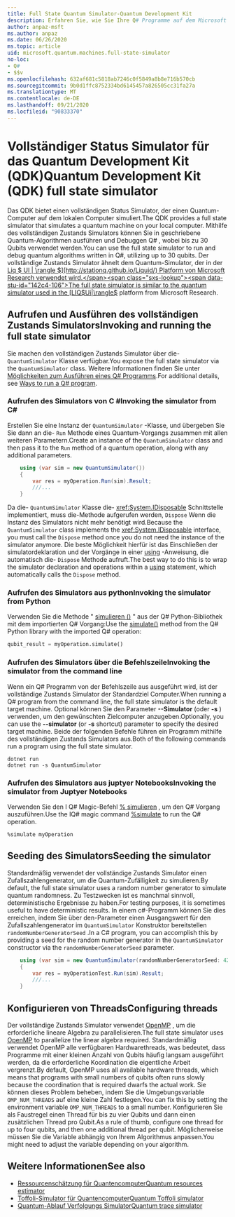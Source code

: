 ```yaml
---
title: Full State Quantum Simulator-Quantum Development Kit
description: Erfahren Sie, wie Sie Ihre Q# Programme auf dem Microsoft Quantum Development Kit vollständigen Status Simulator ausführen.
author: anpaz-msft
ms.author: anpaz
ms.date: 06/26/2020
ms.topic: article
uid: microsoft.quantum.machines.full-state-simulator
no-loc:
- Q#
- $$v
ms.openlocfilehash: 632af681c5818ab7246c0f5849a8b8e716b570cb
ms.sourcegitcommit: 9b0d1ffc8752334bd6145457a826505cc31fa27a
ms.translationtype: MT
ms.contentlocale: de-DE
ms.lasthandoff: 09/21/2020
ms.locfileid: "90833370"
---
```

# <a name="quantum-development-kit-qdk-full-state-simulator"></a><span data-ttu-id="142c4-103">Vollständiger Status Simulator für das Quantum Development Kit (QDK)</span><span class="sxs-lookup"><span data-stu-id="142c4-103">Quantum Development Kit (QDK) full state simulator</span></span>

<span data-ttu-id="142c4-104">Das QDK bietet einen vollständigen Status Simulator, der einen Quantum-Computer auf dem lokalen Computer simuliert.</span><span class="sxs-lookup"><span data-stu-id="142c4-104">The QDK provides a full state simulator that simulates a quantum machine on your local computer.</span></span> <span data-ttu-id="142c4-105">Mithilfe des vollständigen Zustands Simulators können Sie in geschriebene Quantum-Algorithmen ausführen und Debuggen Q# , wobei bis zu 30 Qubits verwendet werden.</span><span class="sxs-lookup"><span data-stu-id="142c4-105">You can use the full state simulator to run and debug quantum algorithms written in Q#, utilizing up to 30 qubits.</span></span> <span data-ttu-id="142c4-106">Der vollständige Zustands Simulator ähnelt dem Quantum-Simulator, der in der  [Liq $ UI | \rangle $](http://stationq.github.io/Liquid/) Platform von Microsoft Research verwendet wird.</span><span class="sxs-lookup"><span data-stu-id="142c4-106">The full state simulator is similar to the quantum simulator used in the  [LIQ$Ui|\rangle$](http://stationq.github.io/Liquid/) platform from Microsoft Research.</span></span>

## <a name="invoking-and-running-the-full-state-simulator"></a><span data-ttu-id="142c4-107">Aufrufen und Ausführen des vollständigen Zustands Simulators</span><span class="sxs-lookup"><span data-stu-id="142c4-107">Invoking and running the full state simulator</span></span>

<span data-ttu-id="142c4-108">Sie machen den vollständigen Zustands Simulator über die- `QuantumSimulator` Klasse verfügbar.</span><span class="sxs-lookup"><span data-stu-id="142c4-108">You expose the full state simulator via the `QuantumSimulator` class.</span></span> <span data-ttu-id="142c4-109">Weitere Informationen finden Sie unter [Möglichkeiten zum Ausführen eines Q# Programms](xref:microsoft.quantum.guide.host-programs).</span><span class="sxs-lookup"><span data-stu-id="142c4-109">For additional details, see [Ways to run a Q# program](xref:microsoft.quantum.guide.host-programs).</span></span>

### <a name="invoking-the-simulator-from-c"></a><span data-ttu-id="142c4-110">Aufrufen des Simulators von C #</span><span class="sxs-lookup"><span data-stu-id="142c4-110">Invoking the simulator from C#</span></span>

<span data-ttu-id="142c4-111">Erstellen Sie eine Instanz der `QuantumSimulator` -Klasse, und übergeben Sie Sie dann an die- `Run` Methode eines Quantum-Vorgangs zusammen mit allen weiteren Parametern.</span><span class="sxs-lookup"><span data-stu-id="142c4-111">Create an instance of the `QuantumSimulator` class and then pass it to the `Run` method of a quantum operation, along with any additional parameters.</span></span>
```csharp
    using (var sim = new QuantumSimulator())
    {
        var res = myOperation.Run(sim).Result;
        ///...
    }
```

<span data-ttu-id="142c4-112">Da die- `QuantumSimulator` Klasse die- <xref:System.IDisposable> Schnittstelle implementiert, muss die-Methode aufgerufen werden, `Dispose` Wenn die Instanz des Simulators nicht mehr benötigt wird.</span><span class="sxs-lookup"><span data-stu-id="142c4-112">Because the `QuantumSimulator` class implements the <xref:System.IDisposable> interface, you must call the `Dispose` method once you do not need the instance of the simulator anymore.</span></span> <span data-ttu-id="142c4-113">Die beste Möglichkeit hierfür ist das Einschließen der simulatordeklaration und der Vorgänge in einer [using](https://docs.microsoft.com/dotnet/csharp/language-reference/keywords/using-statement) -Anweisung, die automatisch die- `Dispose` Methode aufruft.</span><span class="sxs-lookup"><span data-stu-id="142c4-113">The best way to do this is to wrap the simulator declaration and operations within a [using](https://docs.microsoft.com/dotnet/csharp/language-reference/keywords/using-statement) statement, which automatically calls the `Dispose` method.</span></span>

### <a name="invoking-the-simulator-from-python"></a><span data-ttu-id="142c4-114">Aufrufen des Simulators aus python</span><span class="sxs-lookup"><span data-stu-id="142c4-114">Invoking the simulator from Python</span></span>

<span data-ttu-id="142c4-115">Verwenden Sie die Methode " [simulieren ()](https://docs.microsoft.com/python/qsharp-core/qsharp.loader.qsharpcallable) " aus der Q# Python-Bibliothek mit dem importierten Q# Vorgang:</span><span class="sxs-lookup"><span data-stu-id="142c4-115">Use the [simulate()](https://docs.microsoft.com/python/qsharp-core/qsharp.loader.qsharpcallable) method from the Q# Python library with the imported Q# operation:</span></span>

```python
qubit_result = myOperation.simulate()
```

### <a name="invoking-the-simulator-from-the-command-line"></a><span data-ttu-id="142c4-116">Aufrufen des Simulators über die Befehlszeile</span><span class="sxs-lookup"><span data-stu-id="142c4-116">Invoking the simulator from the command line</span></span>

<span data-ttu-id="142c4-117">Wenn ein Q# Programm von der Befehlszeile aus ausgeführt wird, ist der vollständige Zustands Simulator der Standardziel Computer.</span><span class="sxs-lookup"><span data-stu-id="142c4-117">When running a Q# program from the command line, the full state simulator is the default target machine.</span></span> <span data-ttu-id="142c4-118">Optional können Sie den Parameter **--Simulator** (oder **-s** ) verwenden, um den gewünschten Zielcomputer anzugeben.</span><span class="sxs-lookup"><span data-stu-id="142c4-118">Optionally, you can use the **--simulator** (or **-s** shortcut) parameter to specify the desired target machine.</span></span> <span data-ttu-id="142c4-119">Beide der folgenden Befehle führen ein Programm mithilfe des vollständigen Zustands Simulators aus.</span><span class="sxs-lookup"><span data-stu-id="142c4-119">Both of the following commands run a program using the full state simulator.</span></span> 

```dotnetcli
dotnet run
dotnet run -s QuantumSimulator
```

### <a name="invoking-the-simulator-from-juptyer-notebooks"></a><span data-ttu-id="142c4-120">Aufrufen des Simulators aus juptyer Notebooks</span><span class="sxs-lookup"><span data-stu-id="142c4-120">Invoking the simulator from Juptyer Notebooks</span></span>

<span data-ttu-id="142c4-121">Verwenden Sie den I Q# Magic-Befehl [% simulieren](xref:microsoft.quantum.iqsharp.magic-ref.simulate) , um den Q# Vorgang auszuführen.</span><span class="sxs-lookup"><span data-stu-id="142c4-121">Use the IQ# magic command [%simulate](xref:microsoft.quantum.iqsharp.magic-ref.simulate) to run the Q# operation.</span></span>

```
%simulate myOperation
```
## <a name="seeding-the-simulator"></a><span data-ttu-id="142c4-122">Seeding des Simulators</span><span class="sxs-lookup"><span data-stu-id="142c4-122">Seeding the simulator</span></span>

<span data-ttu-id="142c4-123">Standardmäßig verwendet der vollständige Zustands Simulator einen Zufallszahlengenerator, um die Quantum-Zufälligkeit zu simulieren.</span><span class="sxs-lookup"><span data-stu-id="142c4-123">By default, the full state simulator uses a random number generator to simulate quantum randomness.</span></span> <span data-ttu-id="142c4-124">Zu Testzwecken ist es manchmal sinnvoll, deterministische Ergebnisse zu haben.</span><span class="sxs-lookup"><span data-stu-id="142c4-124">For testing purposes, it is sometimes useful to have deterministic results.</span></span> <span data-ttu-id="142c4-125">In einem c#-Programm können Sie dies erreichen, indem Sie über den-Parameter einen Ausgangswert für den Zufallszahlengenerator im `QuantumSimulator` Konstruktor bereitstellen `randomNumberGeneratorSeed` .</span><span class="sxs-lookup"><span data-stu-id="142c4-125">In a C# program, you can accomplish this by providing a seed for the random number generator in the `QuantumSimulator` constructor via the `randomNumberGeneratorSeed` parameter.</span></span>

```csharp
    using (var sim = new QuantumSimulator(randomNumberGeneratorSeed: 42))
    {
        var res = myOperationTest.Run(sim).Result;
        ///...
    }
```

## <a name="configuring-threads"></a><span data-ttu-id="142c4-126">Konfigurieren von Threads</span><span class="sxs-lookup"><span data-stu-id="142c4-126">Configuring threads</span></span>

<span data-ttu-id="142c4-127">Der vollständige Zustands Simulator verwendet [OpenMP](http://www.openmp.org/) , um die erforderliche lineare Algebra zu parallelisieren.</span><span class="sxs-lookup"><span data-stu-id="142c4-127">The full state simulator uses [OpenMP](http://www.openmp.org/) to parallelize the linear algebra required.</span></span> <span data-ttu-id="142c4-128">Standardmäßig verwendet OpenMP alle verfügbaren Hardwarethreads, was bedeutet, dass Programme mit einer kleinen Anzahl von Qubits häufig langsam ausgeführt werden, da die erforderliche Koordination die eigentliche Arbeit vergrenzt.</span><span class="sxs-lookup"><span data-stu-id="142c4-128">By default, OpenMP uses all available hardware threads, which means that programs with small numbers of qubits often runs slowly because the coordination that is required dwarfs the actual work.</span></span> <span data-ttu-id="142c4-129">Sie können dieses Problem beheben, indem Sie die Umgebungsvariable `OMP_NUM_THREADS` auf eine kleine Zahl festlegen.</span><span class="sxs-lookup"><span data-stu-id="142c4-129">You can fix this by setting the environment variable `OMP_NUM_THREADS` to a small number.</span></span> <span data-ttu-id="142c4-130">Konfigurieren Sie als Faustregel einen Thread für bis zu vier Qubits und dann einen zusätzlichen Thread pro Qubit.</span><span class="sxs-lookup"><span data-stu-id="142c4-130">As a rule of thumb, configure one thread for up to four qubits, and then one additional thread per qubit.</span></span> <span data-ttu-id="142c4-131">Möglicherweise müssen Sie die Variable abhängig von Ihrem Algorithmus anpassen.</span><span class="sxs-lookup"><span data-stu-id="142c4-131">You might need to adjust the variable depending on your algorithm.</span></span>

## <a name="see-also"></a><span data-ttu-id="142c4-132">Weitere Informationen</span><span class="sxs-lookup"><span data-stu-id="142c4-132">See also</span></span>

- [<span data-ttu-id="142c4-133">Ressourcenschätzung für Quantencomputer</span><span class="sxs-lookup"><span data-stu-id="142c4-133">Quantum resources estimator</span></span>](xref:microsoft.quantum.machines.resources-estimator)
- [<span data-ttu-id="142c4-134">Toffoli-Simulator für Quantencomputer</span><span class="sxs-lookup"><span data-stu-id="142c4-134">Quantum Toffoli simulator</span></span>](xref:microsoft.quantum.machines.toffoli-simulator)
- [<span data-ttu-id="142c4-135">Quantum-Ablauf Verfolgungs Simulator</span><span class="sxs-lookup"><span data-stu-id="142c4-135">Quantum trace simulator</span></span>](xref:microsoft.quantum.machines.qc-trace-simulator.intro)